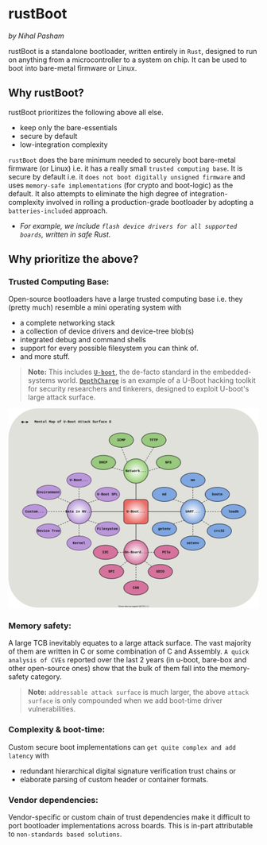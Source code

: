 # rustBoot 

*by Nihal Pasham* 

rustBoot is a standalone bootloader, written entirely in `Rust`, designed to run on anything from a microcontroller to a system on chip. It can be used to boot into bare-metal firmware or Linux.
## Why rustBoot? 

rustBoot prioritizes the following above all else.
* keep only the bare-essentials
* secure by default
* low-integration complexity

`rustBoot` does the bare minimum needed to securely boot bare-metal firmware (or Linux) i.e. it has a really small `trusted computing base`. It is secure by default i.e. it `does not boot digitally unsigned firmware` and uses `memory-safe implementations` (for crypto and boot-logic) as the default. It also attempts to eliminate the high degree of integration-complexity involved in rolling a production-grade bootloader by adopting a `batteries-included` approach. 
- *For example, we include `flash device drivers for all supported boards`, written in safe Rust.*

## Why prioritize the above?
### Trusted Computing Base: 
Open-source bootloaders have a large trusted computing base i.e. they (pretty much) resemble a mini operating system with 
- a complete networking stack
- a collection of device drivers and device-tree blob(s)
- integrated debug and command shells
- support for every possible filesystem you can think of.   
- and more stuff.

> **Note:** This includes [`U-boot`][uboot], the de-facto standard in the embedded-systems world. [`DepthCharge`][depthcharge] is an example of a U-Boot hacking toolkit for security researchers and tinkerers, designed to exploit U-boot's large attack surface. 

![mental_map_uboot_attack_surface](https://raw.githubusercontent.com/imrank03/rustBoot-book-diagrams/main/Mental_map.svg)

[uboot]: https://github.com/u-boot/u-boot
[depthcharge]: https://github.com/nccgroup/depthcharge


### Memory safety: 
A large TCB inevitably equates to a large attack surface. The vast majority of them are written in C or some combination of C and Assembly. `A quick analysis of CVEs` reported over the last 2 years (in u-boot, bare-box and other open-source ones) show that the bulk of them fall into the memory-safety category. 
> **Note:** `addressable attack surface` is much larger, the above `attack surface` is only compounded when we add boot-time driver vulnerabilities.

### Complexity & boot-time:
Custom secure boot implementations can `get quite complex and add latency` with 
- redundant hierarchical digital signature verification trust chains or 
- elaborate parsing of custom header or container formats.

### Vendor dependencies: 
Vendor-specific or custom chain of trust dependencies make it difficult to port bootloader implementations across boards.  This is in-part attributable to `non-standards based solutions`. 




